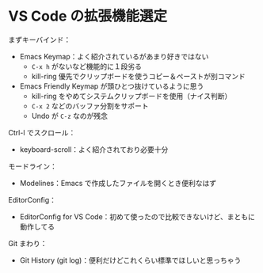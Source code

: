 # VS Code の拡張機能選定
まずキーバインド：
- Emacs Keymap：よく紹介されているがあまり好きではない
    - `C-x h` がないなど機能的に１段劣る
    - kill-ring 優先でクリップボードを使うコピー＆ペーストが別コマンド
- Emacs Friendly Keymap が頭ひとつ抜けているように思う
    - kill-ring をやめてシステムクリップボードを使用（ナイス判断）
    - `C-x 2` などのバッファ分割をサポート
    - Undo が `C-z` なのが残念

Ctrl-l でスクロール：
- keyboard-scroll：よく紹介されており必要十分

モードライン：
- Modelines：Emacs で作成したファイルを開くとき便利なはず

EditorConfig：
- EditorConfig for VS Code：初めて使ったので比較できないけど、まともに動作してる

Git まわり：
- Git History (git log)：便利だけどこれくらい標準でほしいと思っちゃう